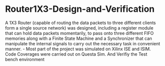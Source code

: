 # Router1X3-Design-and-Verification
A 1X3 Router (capable of routing the data packets to three different clients form a single source network) was designed, including a register module that can hold data packets momentarily, to pass onto three different FIFO memories along with a Finite State Machine and a Synchronizer that can manipulate the internal signals to carry out the necessary task in convenient manner. - Most part of the project was simulated on Xilinx ISE and ISIM. Code Coverages were carried out on Questa Sim. And Verifiy the Test bench environment
